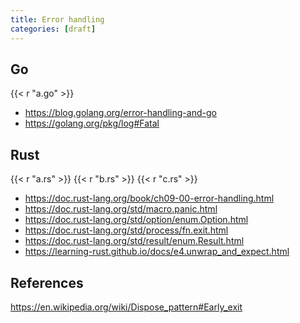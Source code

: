 ```yaml
---
title: Error handling
categories: [draft]
---
```


## Go

{{< r "a.go" >}}

- <https://blog.golang.org/error-handling-and-go>
- <https://golang.org/pkg/log#Fatal>

## Rust

{{< r "a.rs" >}}
{{< r "b.rs" >}}
{{< r "c.rs" >}}

- <https://doc.rust-lang.org/book/ch09-00-error-handling.html>
- <https://doc.rust-lang.org/std/macro.panic.html>
- <https://doc.rust-lang.org/std/option/enum.Option.html>
- <https://doc.rust-lang.org/std/process/fn.exit.html>
- <https://doc.rust-lang.org/std/result/enum.Result.html>
- <https://learning-rust.github.io/docs/e4.unwrap_and_expect.html>

## References

<https://en.wikipedia.org/wiki/Dispose_pattern#Early_exit>
